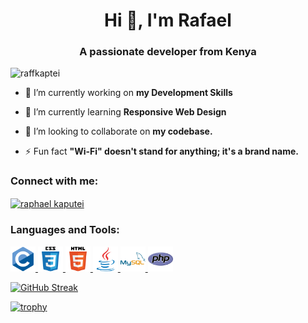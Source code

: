 <h1 align="center">Hi 👋, I'm Rafael</h1>
<h3 align="center">A passionate developer from Kenya</h3>

<p align="left"> <img src="https://komarev.com/ghpvc/?username=raffkaptei&label=Profile%20views&color=0e75b6&style=flat" alt="raffkaptei" /> </p>

- 🔭 I’m currently working on **my Development Skills**

- 🌱 I’m currently learning **Responsive Web Design**

- 👯 I’m looking to collaborate on **my codebase.**

- ⚡ Fun fact **"Wi-Fi" doesn't stand for anything; it's a brand name.**

<h3 align="left">Connect with me:</h3>
<p align="left">
<a href="https://linkedin.com/in/raphael kaputei" target="blank"><img align="center" src="https://raw.githubusercontent.com/rahuldkjain/github-profile-readme-generator/master/src/images/icons/Social/linked-in-alt.svg" alt="raphael kaputei" height="30" width="40" /></a>
</p>

<h3 align="left">Languages and Tools:</h3>
<p align="left"> <a href="https://www.cprogramming.com/" target="_blank" rel="noreferrer"> <img src="https://raw.githubusercontent.com/devicons/devicon/master/icons/c/c-original.svg" alt="c" width="40" height="40"/> </a> <a href="https://www.w3schools.com/css/" target="_blank" rel="noreferrer"> <img src="https://raw.githubusercontent.com/devicons/devicon/master/icons/css3/css3-original-wordmark.svg" alt="css3" width="40" height="40"/> </a> <a href="https://www.w3.org/html/" target="_blank" rel="noreferrer"> <img src="https://raw.githubusercontent.com/devicons/devicon/master/icons/html5/html5-original-wordmark.svg" alt="html5" width="40" height="40"/> </a> <a href="https://www.java.com" target="_blank" rel="noreferrer"> <img src="https://raw.githubusercontent.com/devicons/devicon/master/icons/java/java-original.svg" alt="java" width="40" height="40"/> </a> <a href="https://www.mysql.com/" target="_blank" rel="noreferrer"> <img src="https://raw.githubusercontent.com/devicons/devicon/master/icons/mysql/mysql-original-wordmark.svg" alt="mysql" width="40" height="40"/> </a> <a href="https://www.php.net" target="_blank" rel="noreferrer"> <img src="https://raw.githubusercontent.com/devicons/devicon/master/icons/php/php-original.svg" alt="php" width="40" height="40"/> </a> </p>

[![GitHub Streak](https://streak-stats.demolab.com/?user=raffkaptei)](https://git.io/streak-stats)

[![trophy](https://github-profile-trophy.vercel.app/?username=raffkaptei)](https://github.com/ryo-ma/github-profile-trophy)
